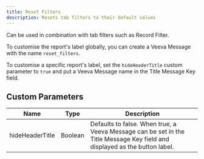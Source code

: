 ```yaml
---
title: Reset Filters
description: Resets tab filters to their default values
---
```


Can be used in combination with tab filters such as Record Filter.

To customise the report's label globally, you can create a Veeva Message with the name `reset_filters`.

To customise a specific report's label, set the `hideHeaderTitle` custom parameter to `true` and put a Veeva Message name in the Title Message Key field.

## Custom Parameters

| Name                | Type  | Description |
|---------------------|-------|-------------|
| hideHeaderTitle     | Boolean | Defaults to false. When true, a Veeva Message can be set in the Title Message Key field and displayed as the button label. |
